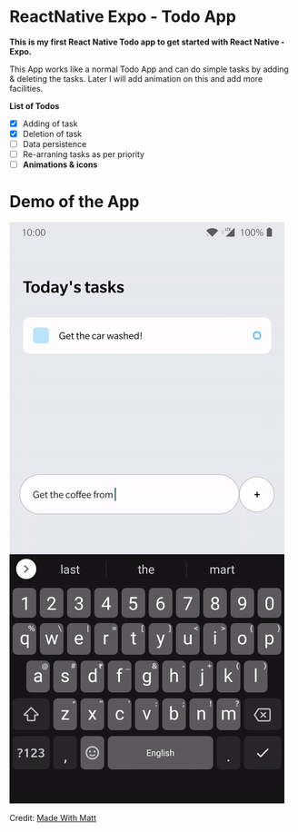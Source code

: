 # ReactNative Expo - Todo App

<strong> This is my first React Native Todo app to get started with React Native - Expo. </strong>

This App works like a normal Todo App and can do simple tasks by adding & deleting the tasks. Later I will add animation on this and add more facilities.

**List of Todos**
 - [x] Adding of task
 - [x] Deletion of task
 - [ ] Data persistence
 - [ ] Re-arraning tasks as per priority
 - [ ] **Animations & icons**

# Demo of the App

![ToDoList GIF](https://github.com/ahujatarun16/ReactNative-ToDoList/blob/main/toDoList.gif)

Credit: [Made With Matt](https://www.youtube.com/watch?v=0kL6nhutjQ8)
